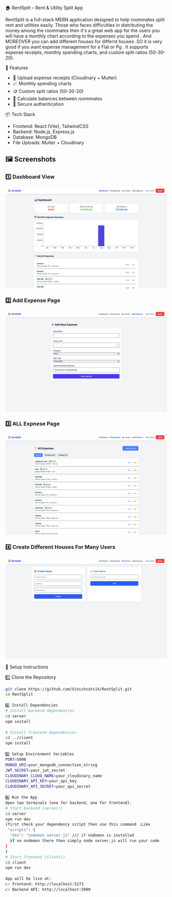 🏠 RentSplit – Rent & Utility Split App

RentSplit is a full-stack MERN application designed to help roommates split rent and utilities easily. Those who faces difficulties in distributing the money among the roommates then it's a great web app for the users you will have a monthly chart according to the expenses you spend . And MOREOVER you can add different houses for differnt houses .SO it is very good if you want expense management for a Flat or Pg .
It supports expense receipts, monthly spending charts, and custom split ratios (50-30-20).  

🚀 Features

- 🧾 Upload expense receipts (Cloudinary + Multer)
- 📈 Monthly spending charts
- 🪙 Custom split ratios (50-30-20)
- 👥 Calculate balances between roommates
- 🔐 Secure authentication

 📦 Tech Stack

- Frontend: React (Vite), TailwindCSS  
- Backend: Node.js, Express.js  
- Database: MongoDB  
- File Uploads: Multer + Cloudinary  

## 🖼️ Screenshots

### 1️⃣ Dashboard View
![Dashboard Screenshot](./client/src/screenshots/dashboard.png)

### 2️⃣ Add Expense Page
![Expense Screenshot](./client/src/screenshots/addExpense.png)

### 3️⃣ ALL Expnese Page
![Chart Screenshot](./client/src/screenshots/allExpense.png)

### 4️⃣ Create Different Houses For Many Users
![Receipt Screenshot](./client/src/screenshots/createHouse.png)


🔧 Setup Instructions

 1️⃣ Clone the Repository
```bash
git clone https://github.com/Vinishvats14/RentSplit.git
cd RentSplit

2️⃣ Install Dependencies
# Install backend dependencies
cd server
npm install

# Install frontend dependencies
cd ../client
npm install

3️⃣ Setup Environment Variables
PORT=5000
MONGO_URI=your_mongodb_connection_string
JWT_SECRET=your_jwt_secret
CLOUDINARY_CLOUD_NAME=your_cloudinary_name
CLOUDINARY_API_KEY=your_api_key
CLOUDINARY_API_SECRET=your_api_secret

4️⃣ Run the App
Open two terminals (one for backend, one for frontend):
# Start backend (server/)
cd server
npm run dev
(first check your dependency script then use this command .Like
 "scripts": {
  "dev": "nodemon server.js" /// if nodemon is installed
  if no nodemon there then simply node server.js will run your code
}
)
# Start frontend (client/)
cd client
npm run dev

App will be live at:
👉 Frontend: http://localhost:5173
👉 Backend API: http://localhost:5000